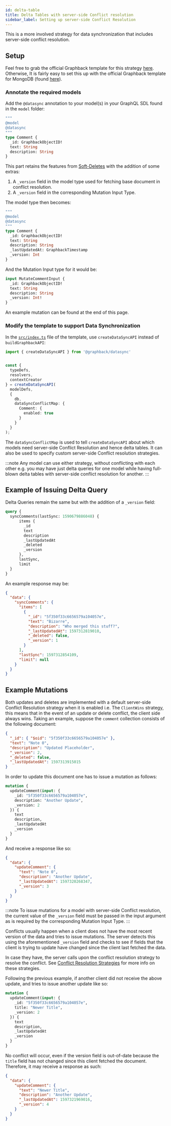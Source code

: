 ```yaml
---
id: delta-table
title: Delta Tables with server-side Conflict resolution
sidebar_label: Setting up server-side Conflict Resolution
---
```


This is a more involved strategy for data synchronization that includes server-side conflict resolution.

## Setup

Feel free to grab the official Graphback template for this strategy [here](https://GitHub.com/aerogear/graphback/tree/templates-release/templates/ts-apollo-mongodb-datasync-backend). Otherwise, It is fairly easy to set this up with the official Graphback template for MongoDB (found [here](https://GitHub.com/aerogear/graphback/tree/templates-release/templates/ts-apollo-mongodb-backend)).

### Annotate the required models

Add the `@datasync` annotation to your model(s) in your GraphQL SDL found in the `model` folder:

```graphql {3}
""" 
@model
@datasync
"""
type Comment {
  _id: GraphbackObjectID!
  text: String
  description: String
}
```

This part retains the features from [Soft-Deletes](soft-delete.md) with the addition of some extras:

1. A `_version` field in the model type used for fetching base document in conflict resolution.
2. A `_version` field in the corresponding Mutation Input Type.

The model type then becomes:
```graphql {9,10}
""" 
@model
@datasync
"""
type Comment {
  _id: GraphbackObjectID!
  text: String
  description: String
  _lastUpdatedAt: GraphbackTimestamp
  _version: Int
}
```

And the Mutation Input type for it would be:
```graphql {5}
input MutateCommentInput {
  _id: GraphbackObjectID!
  text: String
  description: String
  _version: Int!
}
```

An example mutation can be found at the end of this page.

### Modify the template to support Data Synchronization

In the [`src/index.ts`](https://github.com/aerogear/graphback/blob/templates-release/templates/ts-apollo-mongodb-backend/src/index.ts) file of the template, use  `createDataSyncAPI` instead of `buildGraphbackAPI`:

```typescript
import { createDataSyncAPI } from '@graphback/datasync'


const {
  typeDefs,
  resolvers,
  contextCreator
} = createDataSyncAPI(
  modelDefs,
  {
    db,
    dataSyncConflictMap: {
      Comment: {
        enabled: true
      }
    }
  }
);
```

The `dataSyncConflictMap` is used to tell `createDataSyncAPI` about which models need server-side Conflict Resolution and hence delta tables. It can also be used to specify custom server-side Conflict resolution strategies.
<!-- TODO: Add link to conflict resolution docs -->

:::note
Any model can use either strategy, without conflicting with each other e.g. you may have just delta queries for one model while having full-blown delta tables with server-side conflict resolution for another.
:::

## Example of Issuing Delta Query

Delta Queries remain the same but with the addition of a `_version` field:

```graphql
query {
  syncComments(lastSync: 1590679886048) {
      items {
        _id
        text
        description
        _lastUpdatedAt
        _deleted
        _version
      },
      lastSync,
      limit
  }
}
```

An example response may be:

```json
{
  "data": {
    "syncComments": {
      "items": [
        {
          "_id": "5f350f33c6656579a104057e",
          "text": "Bizarre",
          "description": "Who merged this stuff?",
          "_lastUpdatedAt": 1597312819010,
          "_deleted": false,
          "_version": 1
        }
      ],
      "lastSync": 1597312854109,
      "limit": null
    }
  }
}
```


## Example Mutations

Both updates and deletes are implemented with a default server-side Conflict Resolution strategy when it is enabled i.e. The `ClientWins` strategy, this means that in the event of an update or delete conflict, the client side always wins. Taking an example, suppose the `comment` collection consists of the following document:

```json
{
  "_id": { "$oid": "5f350f33c6656579a104057e" },
  "text": "Note 0",
  "description": "Updated Placeholder",
  "_version": 2,
  "_deleted": false,
  "_lastUpdatedAt": 1597313915015
}
```

In order to update this document one has to issue a mutation as follows:

```graphql {6}
mutation {
  updateComment(input: { 
    _id: "5f350f33c6656579a104057e", 
    description: "Another Update", 
    _version: 2
  }) {
    text
    description,
    _lastUpdatedAt
    _version
  }
}
```

And receive a response like so:
```json
{
  "data": {
    "updateComment": {
      "text": "Note 0",
      "description": "Another Update",
      "_lastUpdatedAt": 1597320268347,
      "_version": 3
    }
  }
}
```

:::note
To issue mutations for a model with server-side Conflict resolution, the current value of the `_version` field must be passed in the input argument as is required by the corresponding Mutation Input Type.
:::

Conflicts usually happen when a client does not have the most recent version of the data and tries to issue mutations. The server detects this using the aforementioned `_version` field and checks to see if fields that the client is trying to update have changed since the client last fetched the data.

In case they have, the server calls upon the conflict resolution strategy to resolve the conflict. See [Conflict Resolution Strategies](conflict-resolution.md) for more info on these strategies.

Following the previous example, if another client did not receive the above update, and tries to issue another update like so:
```graphql {6}
mutation {
  updateComment(input: { 
    _id: "5f350f33c6656579a104057e", 
    title: "Newer Title", 
    _version: 2
  }) {
    text
    description,
    _lastUpdatedAt
    _version
  }
}
```
No conflict will occur, even if the version field is out-of-date because the `title` field has not changed since this client fetched the document. Therefore, it may receive a response as such:
```json
{
  "data": {
    "updateComment": {
      "text": "Newer Title",
      "description": "Another Update",
      "_lastUpdatedAt": 1597321969016,
      "_version": 4
    }
  }
}
```



